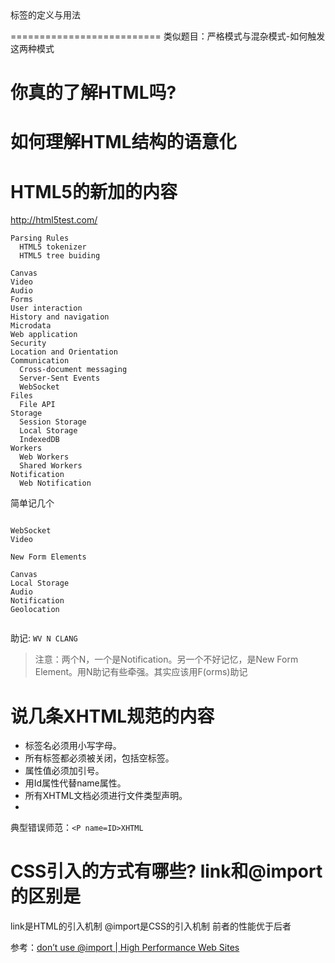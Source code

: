 <!DOCTYPE>标签的定义与用法
==========================
类似题目：严格模式与混杂模式-如何触发这两种模式

你真的了解HTML吗?
=================

如何理解HTML结构的语意化
==========================

HTML5的新加的内容
================

http://html5test.com/

```
Parsing Rules
  HTML5 tokenizer
  HTML5 tree buiding

Canvas
Video
Audio
Forms
User interaction
History and navigation
Microdata
Web application
Security
Location and Orientation
Communication
  Cross-document messaging
  Server-Sent Events
  WebSocket
Files
  File API
Storage
  Session Storage
  Local Storage
  IndexedDB
Workers
  Web Workers
  Shared Workers
Notification
  Web Notification
```

简单记几个

```

WebSocket
Video

New Form Elements

Canvas
Local Storage
Audio
Notification
Geolocation


```

助记: `WV N CLANG`
> 注意：两个N，一个是Notification。另一个不好记忆，是New Form Element。用N助记有些牵强。其实应该用F(orms)助记

说几条XHTML规范的内容
=====================
 
* 标签名必须用小写字母。
* 所有标签都必须被关闭，包括空标签。
* 属性值必须加引号。
* 用Id属性代替name属性。
* 所有XHTML文档必须进行文件类型声明。
* 

典型错误师范：`<P name=ID>XHTML`


CSS引入的方式有哪些? link和@import的区别是
==========================================
link是HTML的引入机制
@import是CSS的引入机制
前者的性能优于后者

参考：[don’t use @import | High Performance Web Sites](http://www.stevesouders.com/blog/2009/04/09/dont-use-import/)
